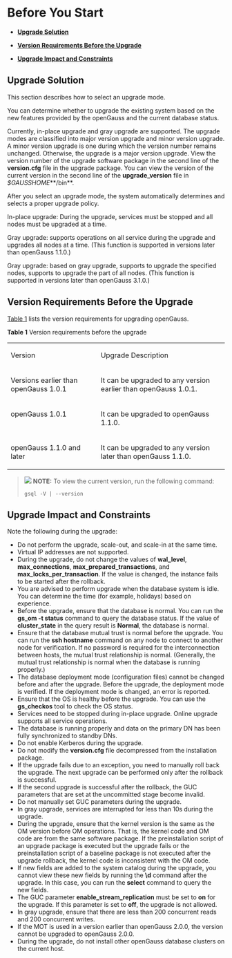 # Before You Start<a name="EN-US_TOPIC_0305491437"></a>

-   **[Upgrade Solution](#upgrade-solution)**  

-   **[Version Requirements Before the Upgrade](#version-requirements-before-the-upgrade)**  

-   **[Upgrade Impact and Constraints](#upgrade-impact-and-constraints)**  

## Upgrade Solution

This section describes how to select an upgrade mode.

You can determine whether to upgrade the existing system based on the new features provided by the openGauss and the current database status.

Currently, in-place upgrade and gray upgrade are supported. The upgrade modes are classified into major version upgrade and minor version upgrade. A minor version upgrade is one during which the version number remains unchanged. Otherwise, the upgrade is a major version upgrade. View the version number of the upgrade software package in the second line of the **version.cfg** file in the upgrade package. You can view the version of the current version in the second line of the **upgrade_version** file in *$GAUSSHOME***/bin**.

After you select an upgrade mode, the system automatically determines and selects a proper upgrade policy.

In-place upgrade: During the upgrade, services must be stopped and all nodes must be upgraded at a time.

Gray upgrade: supports operations on all service during the upgrade and upgrades all nodes at a time. \(This function is supported in versions later than openGauss 1.1.0.\)

Gray upgrade: based on gray upgrade, supports to upgrade the specified nodes, supports to upgrade the part of all nodes. \(This function is supported in versions later than openGauss 3.1.0.\)

## Version Requirements Before the Upgrade

[Table 1](#table7961729) lists the version requirements for upgrading openGauss.

**Table 1** Version requirements before the upgrade

<a name="table7961729"></a>

<table><tbody><tr id="row48398424"><td class="cellrowborder" valign="top" width="41.410000000000004%"><p id="p27958252"><a name="p27958252"></a><a name="p27958252"></a>Version</p>
</td>
<td class="cellrowborder" valign="top" width="58.589999999999996%"><p id="p50025933"><a name="p50025933"></a><a name="p50025933"></a>Upgrade Description</p>
</td>
</tr>
<tr id="row5917164"><td class="cellrowborder" valign="top" width="41.410000000000004%"><p id="p138378421424"><a name="p138378421424"></a><a name="p138378421424"></a>Versions earlier than openGauss 1.0.1</p>
</td>
<td class="cellrowborder" valign="top" width="58.589999999999996%"><p id="p33594135"><a name="p33594135"></a><a name="p33594135"></a>It can be upgraded to any version earlier than openGauss 1.0.1.</p>
</td>
</tr>
<tr id="row1699043202811"><td class="cellrowborder" valign="top" width="41.410000000000004%"><p id="p16990230282"><a name="p16990230282"></a><a name="p16990230282"></a>openGauss 1.0.1</p>
</td>
<td class="cellrowborder" valign="top" width="58.589999999999996%"><p id="p89903322814"><a name="p89903322814"></a><a name="p89903322814"></a>It can be upgraded to openGauss 1.1.0.</p>
</td>
</tr>
<tr id="row10729745336"><td class="cellrowborder" valign="top" width="41.410000000000004%"><p id="p473019455316"><a name="p473019455316"></a><a name="p473019455316"></a>openGauss 1.1.0 and later</p>
</td>
<td class="cellrowborder" valign="top" width="58.589999999999996%"><p id="p207301045037"><a name="p207301045037"></a><a name="p207301045037"></a>It can be upgraded to any version later than openGauss 1.1.0.</p>
</td>
</tr>
</tbody>
</table>


>![](../public_sys-resources/icon-note.gif) **NOTE:** 
>To view the current version, run the following command:
>
>```
>gsql -V | --version
>```

## Upgrade Impact and Constraints

Note the following during the upgrade:

-   Do not perform the upgrade, scale-out, and scale-in at the same time.
-   Virtual IP addresses are not supported.
-   During the upgrade, do not change the values of **wal\_level**, **max\_connections**, **max\_prepared\_transactions**, and **max\_locks\_per\_transaction**. If the value is changed, the instance fails to be started after the rollback.
-   You are advised to perform upgrade when the database system is idle. You can determine the time \(for example, holidays\) based on experience.
-   Before the upgrade, ensure that the database is normal. You can run the **gs\_om -t status** command to query the database status. If the value of **cluster\_state** in the query result is **Normal**, the database is normal.
-   Ensure that the database mutual trust is normal before the upgrade. You can run the **ssh hostname** command on any node to connect to another node for verification. If no password is required for the interconnection between hosts, the mutual trust relationship is normal. \(Generally, the mutual trust relationship is normal when the database is running properly.\)
-   The database deployment mode \(configuration files\) cannot be changed before and after the upgrade. Before the upgrade, the deployment mode is verified. If the deployment mode is changed, an error is reported.
-   Ensure that the OS is healthy before the upgrade. You can use the **gs\_checkos** tool to check the OS status.
-   Services need to be stopped during in-place upgrade. Online upgrade supports all service operations.
-   The database is running properly and data on the primary DN has been fully synchronized to standby DNs.
-   Do not enable Kerberos during the upgrade.
-   Do not modify the **version.cfg** file decompressed from the installation package.
-   If the upgrade fails due to an exception, you need to manually roll back the upgrade. The next upgrade can be performed only after the rollback is successful.
-   If the second upgrade is successful after the rollback, the GUC parameters that are set at the uncommitted stage become invalid.
-   Do not manually set GUC parameters during the upgrade.
-   In gray upgrade, services are interrupted for less than 10s during the upgrade.
-   During the upgrade, ensure that the kernel version is the same as the OM version before OM operations. That is, the kernel code and OM code are from the same software package. If the preinstallation script of an upgrade package is executed but the upgrade fails or the preinstallation script of a baseline package is not executed after the upgrade rollback, the kernel code is inconsistent with the OM code.
-   If new fields are added to the system catalog during the upgrade, you cannot view these new fields by running the **\\d** command after the upgrade. In this case, you can run the **select** command to query the new fields.
-   The GUC parameter **enable\_stream\_replication** must be set to  **on**  for the upgrade. If this parameter is set to **off**, the upgrade is not allowed.
-   In gray upgrade, ensure that there are less than 200 concurrent reads and 200 concurrent writes.
-   If the MOT is used in a version earlier than openGauss 2.0.0, the version cannot be upgraded to openGauss 2.0.0.
-   During the upgrade, do not install other openGauss database clusters on the current host.
